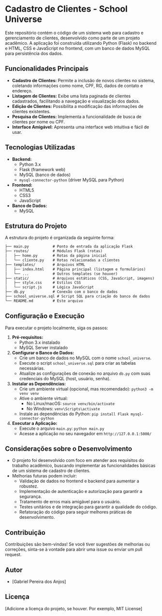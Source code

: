 # Cadastro de Clientes - School Universe

Este repositório contém o código de um sistema web para cadastro e gerenciamento de clientes, desenvolvido como parte de um projeto acadêmico. A aplicação foi construída utilizando Python (Flask) no backend e HTML, CSS e JavaScript no frontend, com um banco de dados MySQL para persistência dos dados.

## Funcionalidades Principais

* **Cadastro de Clientes:** Permite a inclusão de novos clientes no sistema, coletando informações como nome, CPF, RG, dados de contato e endereço.
* **Listagem de Clientes:** Exibe uma lista paginada de clientes cadastrados, facilitando a navegação e visualização dos dados.
* **Edição de Clientes:** Possibilita a modificação das informações de clientes existentes.
* **Pesquisa de Clientes:** Implementa a funcionalidade de busca de clientes por nome ou CPF.
* **Interface Amigável:** Apresenta uma interface web intuitiva e fácil de usar.

## Tecnologias Utilizadas

* **Backend:**
    * Python 3.x
    * Flask (framework web)
    * MySQL (banco de dados)
    * `mysql-connector-python` (driver MySQL para Python)
* **Frontend:**
    * HTML5
    * CSS3
    * JavaScript
* **Banco de Dados:**
    * MySQL

## Estrutura do Projeto

A estrutura do projeto é organizada da seguinte forma:

```html
├── main.py           # Ponto de entrada da aplicação Flask
├── routes/           # Módulos Flask (rotas)
│   ├── home.py       # Rotas da página inicial
│   └── cliente.py    # Rotas relacionadas a clientes
├── templates/        # Arquivos HTML
│   ├── index.html    # Página principal (listagem e formulários)
│   └── ...           # Outros templates (se houver)
├── static/           # Arquivos estáticos (CSS, JavaScript, imagens)
│   ├── style.css     # Estilos CSS
│   └── script.js     # Lógica JavaScript
├── db.py             # Conexão com o banco de dados
├── school_universe.sql # Script SQL para criação do banco de dados
└── README.md         # Este arquivo
```
## Configuração e Execução

Para executar o projeto localmente, siga os passos:

1.  **Pré-requisitos:**
    * Python 3.x instalado
    * MySQL Server instalado
2.  **Configurar o Banco de Dados:**
    * Crie um banco de dados no MySQL com o nome `school_universe`.
    * Execute o script `school_universe.sql` para criar as tabelas necessárias.
    * Atualize as configurações de conexão no arquivo `db.py` com suas credenciais do MySQL (host, usuário, senha).
3.  **Instalar as Dependências:**
    * Crie um ambiente virtual (opcional, mas recomendado): `python3 -m venv venv`
    * Ative o ambiente virtual:
        * No Linux/macOS: `source venv/bin/activate`
        * No Windows: `venv\Scripts\activate`
    * Instale as dependências do Python: `pip install Flask mysql-connector-python`
4.  **Executar a Aplicação:**
    * Execute o arquivo `main.py`: `python main.py`
    * Acesse a aplicação no seu navegador em `http://127.0.0.1:5000/`

## Considerações sobre o Desenvolvimento

* O projeto foi desenvolvido com foco em atender aos requisitos do trabalho acadêmico, buscando implementar as funcionalidades básicas de um sistema de cadastro de clientes.
* Melhorias futuras podem incluir:
    * Validação de dados no frontend e backend para aumentar a robustez.
    * Implementação de autenticação e autorização para garantir a segurança.
    * Tratamento de erros mais amigável para o usuário.
    * Testes unitários e de integração para garantir a qualidade do código.
    * Refatoração do código para seguir melhores práticas de desenvolvimento.

## Contribuição

Contribuições são bem-vindas! Se você tiver sugestões de melhorias ou correções, sinta-se à vontade para abrir uma issue ou enviar um pull request.

## Autor

* \[Gabriel Pereira dos Anjos]

## Licença

\[Adicione a licença do projeto, se houver. Por exemplo, MIT License]
